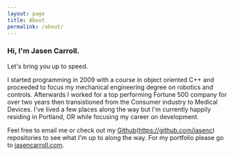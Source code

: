 ```yaml
---
layout: page
title: About
permalink: /about/
---
```

### Hi, I'm Jasen Carroll.
Let's bring you up to speed.

I started programming in 2009 with a course in object oriented C++ and proceeded
to focus my mechanical engineering degree on robotics and controls. Afterwards I
worked for a top performing Fortune 500 company for over two years then transistioned
from the Consumer industry to Medical Devices. I've lived a few places along the way
but I'm currently happily residing in Portland, OR while focusing my career on development.

Feel free to email me or check out my [Github][1](https://github.com/jasenc)
repositories to see what I'm up to along the way. For my portfolio please go
to [jasencarroll.com][2].


[1]: https://github.com/jasenc
[2]: http://www.jasencarroll.com/
